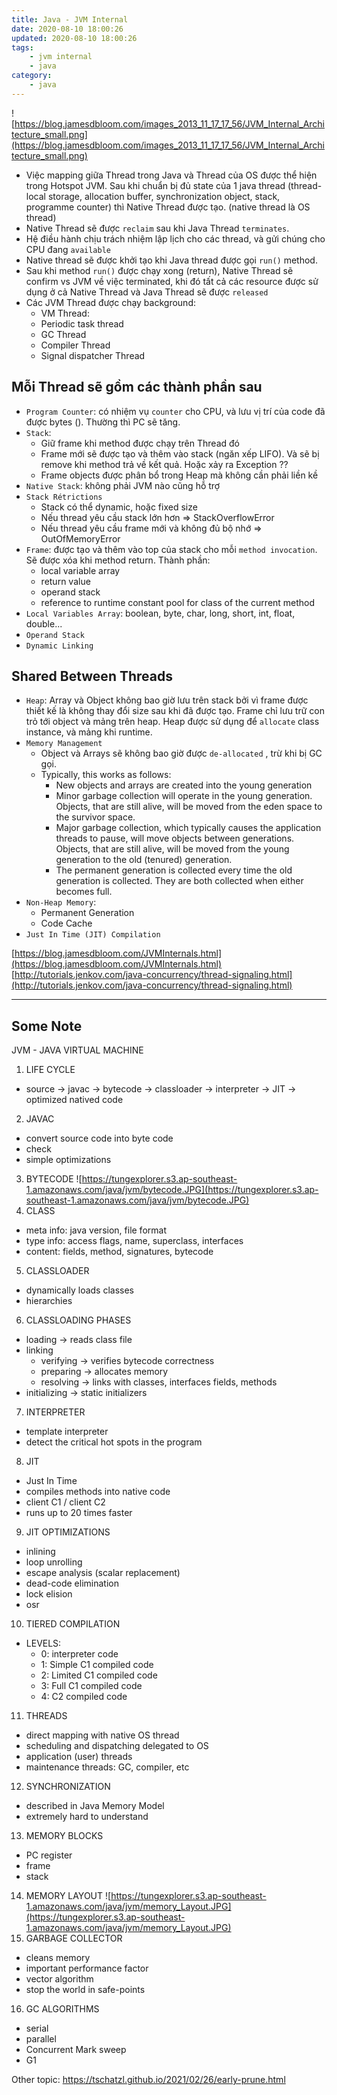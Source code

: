 ```yaml
---
title: Java - JVM Internal
date: 2020-08-10 18:00:26
updated: 2020-08-10 18:00:26
tags:
    - jvm internal
    - java
category: 
    - java
---
```



![https://blog.jamesdbloom.com/images_2013_11_17_17_56/JVM_Internal_Architecture_small.png](https://blog.jamesdbloom.com/images_2013_11_17_17_56/JVM_Internal_Architecture_small.png)

- Việc mapping giữa Thread trong Java và Thread của OS được thể hiện trong Hotspot JVM. Sau khi chuẩn bị đủ state của 1
  java thread (thread-local storage, allocation buffer, synchronization object, stack, programme counter) thì Native
  Thread được tạo. (native thread là OS thread)
- Native Thread sẽ được `reclaim` sau khi Java Thread `terminates`.
- Hệ điều hành chịu trách nhiệm lập lịch cho các thread, và gửi chúng cho CPU đang `available`
- Native thread sẽ được khởi tạo khi Java thread được gọi `run()` method.
- Sau khi method `run()` được chạy xong (return), Native Thread sẽ confirm vs JVM về việc terminated, khi đó tất cả các
  resource được sử dụng ở cả Native Thread và Java Thread sẽ được `released`
- Các JVM Thread được chạy background:
    - VM Thread:
    - Periodic task thread
    - GC Thread
    - Compiler Thread
    - Signal dispatcher Thread

## Mỗi Thread sẽ gồm các thành phần sau

- `Program Counter`: có nhiệm vụ `counter` cho CPU, và lưu vị trí của code đã được bytes (). Thường thì PC sẽ tăng.
- `Stack`:
    - Giữ frame khi method được chạy trên Thread đó
    - Frame mới sẽ được tạo và thêm vào stack (ngăn xếp LIFO). Và sẽ bị remove khi method trả về kết quả. Hoặc xảy ra
      Exception ??
    - Frame objects được phân bổ trong Heap mà không cần phải liền kề
- `Native Stack`: không phải JVM nào cũng hỗ trợ
- `Stack Rétrictions`
    - Stack có thể dynamic, hoặc fixed size
    - Nếu thread yêu cầu stack lớn hơn => StackOverflowError
    - Nếu thread yêu cầu frame mới và không đủ bộ nhớ => OutOfMemoryError
- `Frame`: được tạo và thêm vào top của stack cho mỗi `method invocation`. Sẽ được xóa khi method return. Thành phần:
    - local variable array
    - return value
    - operand stack
    - reference to runtime constant pool for class of the current method
- `Local Variables Array`: boolean, byte, char, long, short, int, float, double...
- `Operand Stack`
- `Dynamic Linking`

## Shared Between Threads

- `Heap`: Array và Object không bao giờ lưu trên stack bởi vì frame được thiết kế là không thay đổi size sau khi đã được
  tạo. Frame chỉ lưu trữ con trỏ tới object và mảng trên heap. Heap được sử dụng để `allocate` class instance, và mảng
  khi runtime.
- `Memory Management`
    - Object và Arrays sẽ không bao giờ được `de-allocated` , trừ khi bị GC gọi.
    - Typically, this works as follows:
        - New objects and arrays are created into the young generation
        - Minor garbage collection will operate in the young generation. Objects, that are still alive, will be moved
          from the eden space to the survivor space.
        - Major garbage collection, which typically causes the application threads to pause, will move objects between
          generations. Objects, that are still alive, will be moved from the young generation to the old (tenured)
          generation.
        - The permanent generation is collected every time the old generation is collected. They are both collected when
          either becomes full.
- `Non-Heap Memory`:
    - Permanent Generation
    - Code Cache
- `Just In Time (JIT) Compilation`

[https://blog.jamesdbloom.com/JVMInternals.html](https://blog.jamesdbloom.com/JVMInternals.html)      
[http://tutorials.jenkov.com/java-concurrency/thread-signaling.html](http://tutorials.jenkov.com/java-concurrency/thread-signaling.html)
________________________________

## Some Note

JVM - JAVA VIRTUAL MACHINE

1. LIFE CYCLE

- source -> javac -> bytecode -> classloader -> interpreter -> JIT -> optimized natived code

2. JAVAC

- convert source code into byte code
- check
- simple optimizations

3. BYTECODE
   ![https://tungexplorer.s3.ap-southeast-1.amazonaws.com/java/jvm/bytecode.JPG](https://tungexplorer.s3.ap-southeast-1.amazonaws.com/java/jvm/bytecode.JPG)
4. CLASS

- meta info: java version, file format
- type info: access flags, name, superclass, interfaces
- content: fields, method, signatures, bytecode

5. CLASSLOADER

- dynamically loads classes
- hierarchies

6. CLASSLOADING PHASES

- loading -> reads class file
- linking
    - verifying -> verifies bytecode correctness
    - preparing -> allocates memory
    - resolving -> links with classes, interfaces fields, methods
- initializing -> static initializers

7. INTERPRETER

- template interpreter
- detect the critical hot spots in the program

8. JIT

- Just In Time
- compiles methods into native code
- client C1 / client C2
- runs up to 20 times faster

9. JIT OPTIMIZATIONS

- inlining
- loop unrolling
- escape analysis (scalar replacement)
- dead-code elimination
- lock elision
- osr

10. TIERED COMPILATION

- LEVELS:
    - 0: interpreter code
    - 1: Simple C1 compiled code
    - 2: Limited C1 compiled code
    - 3: Full C1 compiled code
    - 4: C2 compiled code

11. THREADS

- direct mapping with native OS thread
- scheduling and dispatching delegated to OS
- application (user) threads
- maintenance threads: GC, compiler, etc

12. SYNCHRONIZATION

- described in Java Memory Model
- extremely hard to understand

13. MEMORY BLOCKS

- PC register
- frame
- stack

14. MEMORY LAYOUT
    ![https://tungexplorer.s3.ap-southeast-1.amazonaws.com/java/jvm/memory_Layout.JPG](https://tungexplorer.s3.ap-southeast-1.amazonaws.com/java/jvm/memory_Layout.JPG)
15. GARBAGE COLLECTOR

- cleans memory
- important performance factor
- vector algorithm
- stop the world in safe-points

16. GC ALGORITHMS

- serial
- parallel
- Concurrent Mark sweep
- G1

Other topic: https://tschatzl.github.io/2021/02/26/early-prune.html